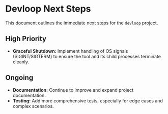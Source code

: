 # Devloop Next Steps

This document outlines the immediate next steps for the `devloop` project.

## High Priority

- **Graceful Shutdown:** Implement handling of OS signals (SIGINT/SIGTERM) to ensure the tool and its child processes terminate cleanly.

## Ongoing

- **Documentation:** Continue to improve and expand project documentation.
- **Testing:** Add more comprehensive tests, especially for edge cases and complex scenarios.
